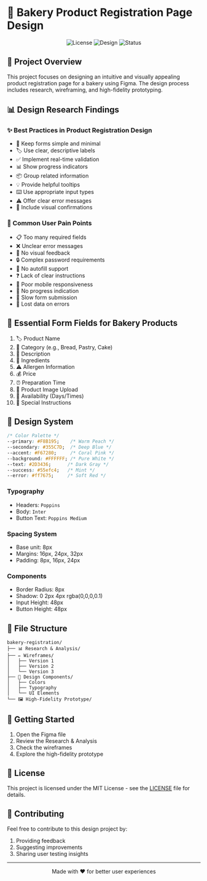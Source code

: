 # 🥖 Bakery Product Registration Page Design

<div align="center">

![License](https://img.shields.io/badge/license-MIT-blue)
![Design](https://img.shields.io/badge/design-Figma-f24e1e)
![Status](https://img.shields.io/badge/status-in%20progress-yellow)

</div>

## 🎯 Project Overview
This project focuses on designing an intuitive and visually appealing product registration page for a bakery using Figma. The design process includes research, wireframing, and high-fidelity prototyping.

## 📊 Design Research Findings

### ✨ Best Practices in Product Registration Design
- 📝 Keep forms simple and minimal
- 🏷️ Use clear, descriptive labels
- ✅ Implement real-time validation
- 📊 Show progress indicators
- 📦 Group related information
- 💡 Provide helpful tooltips
- ⌨️ Use appropriate input types
- ⚠️ Offer clear error messages
- 🎉 Include visual confirmations

### 🚫 Common User Pain Points
- 📋 Too many required fields
- ❌ Unclear error messages
- 👻 No visual feedback
- 🔒 Complex password requirements
- 📱 No autofill support
- ❓ Lack of clear instructions
- 📵 Poor mobile responsiveness
- 🏃 No progress indication
- 🐌 Slow form submission
- 💾 Lost data on errors

## 📝 Essential Form Fields for Bakery Products
1. 🏷️ Product Name
2. 📑 Category (e.g., Bread, Pastry, Cake)
3. 📖 Description
4. 🥚 Ingredients
5. ⚠️ Allergen Information
6. 💰 Price
7. ⏰ Preparation Time
8. 📸 Product Image Upload
9. 📅 Availability (Days/Times)
10. 📌 Special Instructions

## 🎨 Design System
```css
/* Color Palette */
--primary: #F8B195;    /* Warm Peach */
--secondary: #355C7D;  /* Deep Blue */
--accent: #F67280;     /* Coral Pink */
--background: #FFFFFF; /* Pure White */
--text: #2D3436;      /* Dark Gray */
--success: #55efc4;   /* Mint */
--error: #ff7675;     /* Soft Red */
```

### Typography
- Headers: `Poppins`
- Body: `Inter`
- Button Text: `Poppins Medium`

### Spacing System
- Base unit: 8px
- Margins: 16px, 24px, 32px
- Padding: 8px, 16px, 24px

### Components
- Border Radius: 8px
- Shadow: 0 2px 4px rgba(0,0,0,0.1)
- Input Height: 48px
- Button Height: 48px

## 📁 File Structure
```
bakery-registration/
├── 📊 Research & Analysis/
├── ✏️ Wireframes/
│   ├── Version 1
│   ├── Version 2
│   └── Version 3
├── 🎨 Design Components/
│   ├── Colors
│   ├── Typography
│   └── UI Elements
└── 🖼️ High-Fidelity Prototype/
```

## 🚀 Getting Started
1. Open the Figma file
2. Review the Research & Analysis
3. Check the wireframes
4. Explore the high-fidelity prototype

## 📄 License
This project is licensed under the MIT License - see the [LICENSE](LICENSE) file for details.

## 🤝 Contributing
Feel free to contribute to this design project by:
1. Providing feedback
2. Suggesting improvements
3. Sharing user testing insights

---
<div align="center">
Made with ❤️ for better user experiences
</div>
